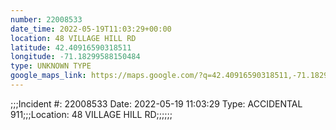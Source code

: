 ```yaml
---
number: 22008533
date_time: 2022-05-19T11:03:29+00:00
location: 48 VILLAGE HILL RD
latitude: 42.40916590318511
longitude: -71.18299588150484
type: UNKNOWN TYPE
google_maps_link: https://maps.google.com/?q=42.40916590318511,-71.18299588150484
---
```


;;;Incident #: 22008533  Date: 2022-05-19 11:03:29   Type: ACCIDENTAL 911;;;Location: 48 VILLAGE HILL RD;;;;;;
